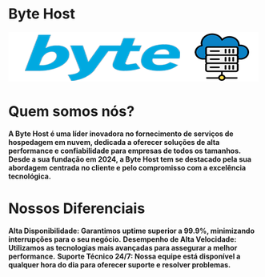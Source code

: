 # Byte Host
![Logo](https://github.com/fernando2k96/Byte-Host/blob/main/img/byte-hosto%20logo.png)

# Quem somos nós?
**A Byte Host é uma líder inovadora no fornecimento de serviços de hospedagem em nuvem, dedicada a oferecer soluções de alta performance e confiabilidade para empresas de todos os tamanhos.** **Desde a sua fundação em 2024, a Byte Host tem se destacado pela sua abordagem centrada no cliente e pelo compromisso com a excelência tecnológica.**


# Nossos Diferenciais
**Alta Disponibilidade: Garantimos uptime superior a 99.9%, minimizando interrupções para o seu negócio.**
**Desempenho de Alta Velocidade: Utilizamos as tecnologias mais avançadas para assegurar a melhor performance.**
**Suporte Técnico 24/7: Nossa equipe está disponível a qualquer hora do dia para oferecer suporte e resolver problemas.**      